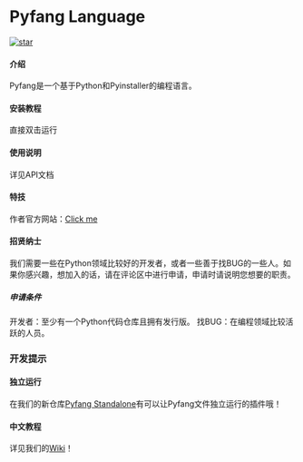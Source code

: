 # Pyfang Language

[![star](https://gitee.com/Fangcatchina/pyfang-language/badge/star.svg?theme=dark)](https://gitee.com/Fangcatchina/pyfang-language/stargazers)

#### 介绍

Pyfang是一个基于Python和Pyinstaller的编程语言。

#### 安装教程

直接双击运行

#### 使用说明

详见API文档

#### 特技

作者官方网站：[Click me](http://fangcat-1.icoc.vc)

#### 招贤纳士

我们需要一些在Python领域比较好的开发者，或者一些善于找BUG的一些人。如果你感兴趣，想加入的话，请在评论区中进行申请，申请时请说明您想要的职责。
##### 申请条件

开发者：至少有一个Python代码仓库且拥有发行版。
找BUG：在编程领域比较活跃的人员。
### 开发提示

#### 独立运行

在我们的新仓库[Pyfang Standalone](http://gitee.com/Fangcatchina/pyfang-standalone)有可以让Pyfang文件独立运行的插件哦！
#### 中文教程

详见我们的[Wiki](https://gitee.com/Fangcatchina/pyfang-language/wikis/Home)！
